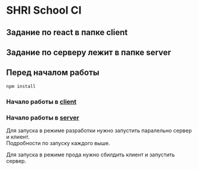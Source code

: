 # SHRI School CI

## Задание по react в папке client

## Задание по серверу лежит в папке server

## Перед началом работы

```bash
npm install
```

### Начало работы в [client](client/README.md)

### Начало работы в [server](server/README.md)

Для запуска в режиме разработки нужно запустить паралельно сервер и клиент.  
Подробности по запуску каждого выше.

Для запуска в режиме прода нужно сбилдить клиент и запустить сервер.
